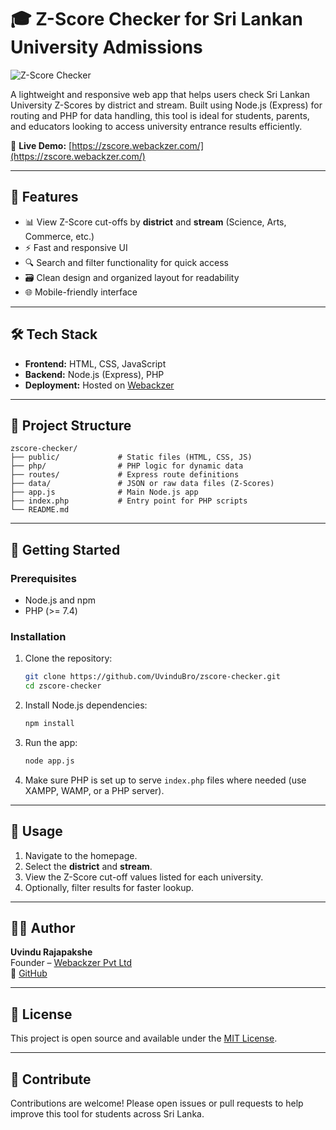 # 🎓 Z-Score Checker for Sri Lankan University Admissions

![Z-Score Checker](https://zscore.webackzer.com/assets/og-image.png)

A lightweight and responsive web app that helps users check Sri Lankan University Z-Scores by district and stream. Built using Node.js (Express) for routing and PHP for data handling, this tool is ideal for students, parents, and educators looking to access university entrance results efficiently.

🔗 **Live Demo:** [https://zscore.webackzer.com/](https://zscore.webackzer.com/)

---

## 🧩 Features

- 📊 View Z-Score cut-offs by **district** and **stream** (Science, Arts, Commerce, etc.)
- ⚡ Fast and responsive UI
- 🔍 Search and filter functionality for quick access
- 🗃️ Clean design and organized layout for readability
- 🌐 Mobile-friendly interface

---

## 🛠️ Tech Stack

- **Frontend:** HTML, CSS, JavaScript
- **Backend:** Node.js (Express), PHP
- **Deployment:** Hosted on [Webackzer](https://webackzer.com)

---

## 📁 Project Structure

```
zscore-checker/
├── public/             # Static files (HTML, CSS, JS)
├── php/                # PHP logic for dynamic data
├── routes/             # Express route definitions
├── data/               # JSON or raw data files (Z-Scores)
├── app.js              # Main Node.js app
├── index.php           # Entry point for PHP scripts
└── README.md
```

---

## 🚀 Getting Started

### Prerequisites

- Node.js and npm
- PHP (>= 7.4)

### Installation

1. Clone the repository:
   ```bash
   git clone https://github.com/UvinduBro/zscore-checker.git
   cd zscore-checker
   ```

2. Install Node.js dependencies:
   ```bash
   npm install
   ```

3. Run the app:
   ```bash
   node app.js
   ```

4. Make sure PHP is set up to serve `index.php` files where needed (use XAMPP, WAMP, or a PHP server).

---

## 📌 Usage

1. Navigate to the homepage.
2. Select the **district** and **stream**.
3. View the Z-Score cut-off values listed for each university.
4. Optionally, filter results for faster lookup.

---

## 👨‍💻 Author

**Uvindu Rajapakshe**  
Founder – [Webackzer Pvt Ltd](https://webackzer.com)  
🔗 [GitHub](https://github.com/UvinduBro)

---

## 📜 License

This project is open source and available under the [MIT License](LICENSE).

---

## 🙌 Contribute

Contributions are welcome! Please open issues or pull requests to help improve this tool for students across Sri Lanka.
